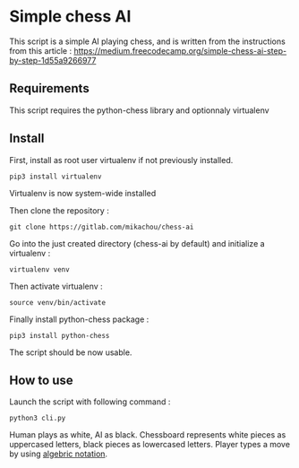 # Simple chess AI

This script is a simple AI playing chess, and is written from the instructions from this article : <https://medium.freecodecamp.org/simple-chess-ai-step-by-step-1d55a9266977>

## Requirements

This script requires the python-chess library and optionnaly virtualenv

## Install

First, install as root user virtualenv if not previously installed.

```
pip3 install virtualenv

```
Virtualenv is now system-wide installed

Then clone the repository :

```
git clone https://gitlab.com/mikachou/chess-ai
```

Go into the just created directory (chess-ai by default) and initialize a virtualenv :

```
virtualenv venv
```
Then activate virtualenv :
```
source venv/bin/activate

```
Finally install python-chess package :
```
pip3 install python-chess
```
The script should be now usable.

## How to use
Launch the script with following command :
```
python3 cli.py
```
Human plays as white, AI as black.
Chessboard represents white pieces as uppercased letters, black pieces as lowercased letters.
Player types a move by using [algebric notation](https://en.wikipedia.org/wiki/Algebraic_notation_(chess)).